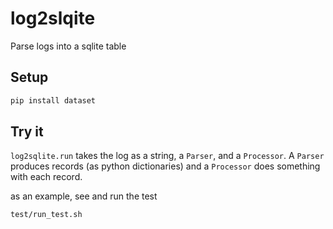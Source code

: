 # log2slqite

Parse logs into a sqlite table

## Setup

```bash
pip install dataset
```

## Try it

`log2sqlite.run` takes the log as a string, a `Parser`, and a `Processor`. A `Parser` produces records (as python dictionaries) and a `Processor` does something with each record.

as an example, see and run the test
```bash
test/run_test.sh
```

